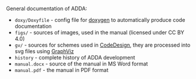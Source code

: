 General documentation of ADDA:
* `doxy/Doxyfile` - config file for [doxygen](http://www.doxygen.org) to automatically produce code documentation
* `figs/` - sources of images, used in the manual (licensed under CC BY 4.0)
* `gv/` - sources for schemes used in [CodeDesign](https://github.com/adda-team/adda/wiki/CodeDesign), they are processed into svg files using [GraphViz](http://www.graphviz.org/)
* `history` - complete history of ADDA development
* `manual.docx` - source of the manual in MS Word format
* `manual.pdf` - the manual in PDF format
